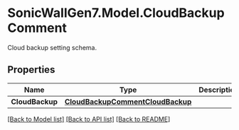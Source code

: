 # SonicWallGen7.Model.CloudBackupComment
Cloud backup setting schema.

## Properties

Name | Type | Description | Notes
------------ | ------------- | ------------- | -------------
**CloudBackup** | [**CloudBackupCommentCloudBackup**](CloudBackupCommentCloudBackup.md) |  | [optional] 

[[Back to Model list]](../README.md#documentation-for-models) [[Back to API list]](../README.md#documentation-for-api-endpoints) [[Back to README]](../README.md)

